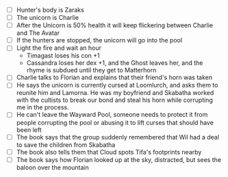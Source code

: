 - [ ] Hunter's body is Zaraks
- [ ] The unicorn is Charlie
- [ ] After the Unicorn is 50% health it will keep flickering between Charlie and The Avatar
- [ ] If the hunters are stopped, the unicorn will go into the pool
- [ ] Light the fire and wait an hour
    - Timagast loses his con +1
    - Cassandra loses her dex +1, and the Ghost leaves her, and the rhyme is subdued until they get to Matterhorn
- [ ] Charlie talks to Florian and explains that their friend's horn was taken
- [ ] He says the unicorn is currently cursed at Loomlurch, and asks them to reunite him and Lamorna. He was my boyfriend and Skabatha worked with the cultists to break our bond and steal his horn while corrupting me in the process.
- [ ] He can't leave the Wayward Pool, someone needs to protect it from people corrupting the pool or abusing it to lift curses that should have been left
- [ ] The book says that the group suddenly remembered that Wil had a deal to save the children from Skabatha
- [ ] The book also tells them that Cloud spots Tifa's footprints nearby
- [ ] The book says how Florian looked up at the sky, distracted, but sees the baloon over the mountain